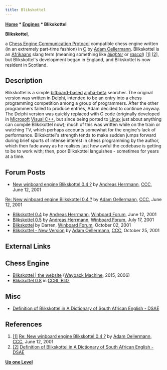 ```yaml
---
title: Blikskottel
---
```

**[Home](Home "Home") * [Engines](Engines "Engines") * Blikskottel**

**Blikskottel**,

a [Chess Engine Communication Protocol](Chess_Engine_Communication_Protocol "Chess Engine Communication Protocol") compatible chess engine written (in an extremely part-time fashion) in [C](C "C") by [Adam Oellermann](Adam_Oellermann "Adam Oellermann"). Blikskottel is an [Afrikaans](https://en.wikipedia.org/wiki/Afrikaans) slang term (meaning something like *[blighter](https://en.wiktionary.org/wiki/blighter)* or *[rascal](https://en.wiktionary.org/wiki/rascal)*) <a id="cite-note-1" href="#cite-ref-1">[1]</a> <a id="cite-note-2" href="#cite-ref-2">[2]</a>, but Blikskottel's development began in England, and Blikskottel is now resident in Scotland.

## Description

Blikskottel is a simple [bitboard-based](Bitboards "Bitboards") [alpha-beta](Alpha-Beta "Alpha-Beta") searcher.
The original version was written in [Delphi](Delphi "Delphi"), intended to be an entry into a chess programming competition among a group of programmers.
After the other programmers failed to produce entries, Adam decided to continue anyway. The Delphi version was quickly replaced with C code (originally developed in [Microsoft](Microsoft "Microsoft") [Visual C++](https://en.wikipedia.org/wiki/Visual_C%2B%2B),
but since being ported to [Linux](Linux "Linux") just about anything can compile Blikskottel now); much of this was written while on the train or watching TV, which perhaps accounts somewhat for the engine's lack of performance.
Blikskottel's strength tends to make sudden jumps forward during brief spurts of intense interest in chess programming by the author,
which then fade away as he realises just how awful the codebase is getting to be to work with; then, poor Blikskottel languishes - sometimes for years at a time.

## Forum Posts

- [New winboard engine Blikskottel 0.4 ?](https://www.stmintz.com/ccc/index.php?id=174754) by [Andreas Herrmann](Andreas_Herrmann "Andreas Herrmann"), [CCC](CCC "CCC"), June 12, 2001

[Re: New winboard engine Blikskottel 0.4 ?](https://www.stmintz.com/ccc/index.php?id=174758) by [Adam Oellermann](Adam_Oellermann "Adam Oellermann"), [CCC](CCC "CCC"), June 12, 2001

- [Blikskottel 0.4](http://www.open-aurec.com/wbforum/viewtopic.php?f=18&t=33961&p=128580) by [Andreas Herrmann](Andreas_Herrmann "Andreas Herrmann"), [Winboard Forum](Computer_Chess_Forums "Computer Chess Forums"), June 12, 2001
- [Blikskottel 0.5](http://www.open-aurec.com/wbforum/viewtopic.php?f=18&t=34208&p=129316) by [Andreas Herrmann](Andreas_Herrmann "Andreas Herrmann"), [Winboard Forum](Computer_Chess_Forums "Computer Chess Forums"), July 17, 2001
- [Blikskottel](http://www.open-aurec.com/wbforum/viewtopic.php?f=18&t=34672&p=131032) by Darren, [Winboard Forum](Computer_Chess_Forums "Computer Chess Forums"), October 02, 2001
- [Blikskottel - New Version](https://www.stmintz.com/ccc/index.php?id=194238) by [Adam Oellermann](Adam_Oellermann "Adam Oellermann"), [CCC](CCC "CCC"), October 25, 2001

## External Links

## Chess Engine

- [Blikskottel | the website](https://web.archive.org/web/20150206222925/http://www.oellermann.com/Blikskottel) ([Wayback Machine](https://en.wikipedia.org/wiki/Wayback_Machine), 2015, 2006)
- [Blikskottel 0.8](http://www.computerchess.org.uk/ccrl/404/cgi/engine_details.cgi?print=Details&eng=Blikskottel%200.8) in [CCRL Blitz](CCRL "CCRL")

## Misc

- [Definition of Blikskottel in A Dictionary of South African English - DSAE](https://dsae.co.za/entry/blikskottel/e00853)

## References

1. <a id="cite-ref-1" href="#cite-note-1">[1]</a> [Re: New winboard engine Blikskottel 0.4 ?](https://www.stmintz.com/ccc/index.php?id=174758) by [Adam Oellermann](Adam_Oellermann "Adam Oellermann"), [CCC](CCC "CCC"), June 12, 2001
1. <a id="cite-ref-2" href="#cite-note-2">[2]</a> [Definition of Blikskottel in A Dictionary of South African English - DSAE](https://dsae.co.za/entry/blikskottel/e00853)

**[Up one Level](Engines "Engines")**


